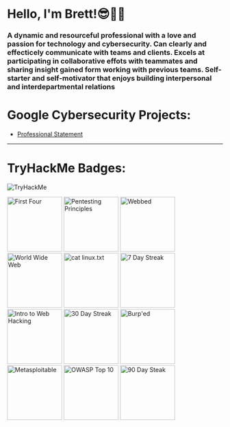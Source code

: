 # Hello, I'm Brett!😎🤙🏼
### A dynamic and resourceful professional with a love and passion for technology and cybersecurity. Can clearly and effecticely communicate with teams and clients. Excels at participating in collaborative effots with teammates and sharing insight gained form working with previous teams. Self-starter and self-motivator that enjoys building interpersonal and interdepartmental relations
# Google Cybersecurity Projects:   
- [Professional Statement](https://github.com/brett-gastelum/professional-statement)
---

# TryHackMe Badges:
<img src="https://tryhackme-badges.s3.amazonaws.com/BashfulGhost.png" alt="TryHackMe">

<a href="https://tryhackme.com/BashfulGhost/badges/first-4-rooms"><img src="https://tryhackme.com/img/badges/firstfour.svg" height="128" width="128" alt="First Four"></a>
<a href="https://tryhackme.com/BashfulGhost/badges/intro-to-pentesting"><img src="https://tryhackme.com/img/badges/introtooffensivesecurity.svg" height="128" width="128" alt="Pentesting Principles"></a>
<a href="https://tryhackme.com/BashfulGhost/badges/web-fund"><img src="https://tryhackme.com/img/badges/webbed.svg" height="128" width="128" alt="Webbed"></a>
<a href="https://tryhackme.com/BashfulGhost/badges/world-wide-web"><img src="https://tryhackme.com/img/badges/howthewebworks.svg" height="128" width="128" alt="World Wide Web"></a>
<a href="https://tryhackme.com/BashfulGhost/badges/terminaled"><img src="https://tryhackme.com/img/badges/linux.svg" height="128" width="128" alt="cat linux.txt"></a>
<a href="https://tryhackme.com/BashfulGhost/badges/7-day-streak"><img src="https://tryhackme.com/img/badges/streak7.svg" height="128" width="128" alt="7 Day Streak"></a>
<a href="https://tryhackme.com/BashfulGhost/badges/intro-to-web-hacking"><img src="https://tryhackme.com/img/badges/introtowebsecurity.svg" height="128" width="128" alt="Intro to Web Hacking"></a>
<a href="https://tryhackme.com/BashfulGhost/badges/30-day-streak"><img src="https://tryhackme.com/img/badges/streak30.svg" height="128" width="128" alt="30 Day Streak"></a>
<a href="https://tryhackme.com/BashfulGhost/badges/burped"><img src="https://tryhackme.com/img/badges/burpsuite.svg" height="128" width="128" alt="Burp'ed"></a>
<a href="https://tryhackme.com/BashfulGhost/badges/metasploitable"><img src="https://tryhackme.com/img/badges/metasploit.svg" height="128" width="128" alt="Metasploitable"></a>
<a href="https://tryhackme.com/BashfulGhost/badges/owasp-10"><img src="https://tryhackme.com/img/badges/owasptop10.svg" height="128" width="128" alt="OWASP Top 10"></a>
<a href="https://tryhackme.com/BashfulGhost/badges/90-day-streak"><img src="https://tryhackme.com/img/badges/streak90.svg" height="128" width="128" alt="90 Day Steak"></a>




